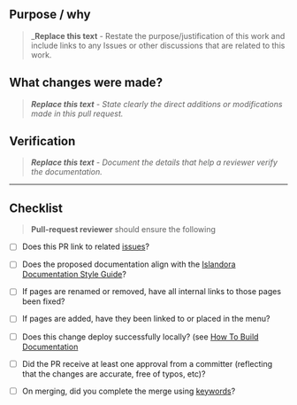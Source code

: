 ## Purpose / why

> _**Replace this text** - Restate the purpose/justification of this work and include links to any Issues or other discussions that are related to this work.

## What changes were made?

> _**Replace this text** - State clearly the direct additions or modifications made in this pull request._

## Verification

> _**Replace this text** - Document the details that help a reviewer verify the documentation._

---

## Checklist

> __Pull-request reviewer__ should ensure the following

* [ ] Does this PR link to related [issues](https://github.com/Islandora/documentation/issues/)?
* [ ] Does the proposed documentation align with the [Islandora Documentation Style Guide](https://islandora.github.io/documentation/contributing/docs_style_guide/)?
* [ ] If pages are renamed or removed, have all internal links to those pages been fixed?
* [ ] If pages are added, have they been linked to or placed in the menu?
* [ ] Does this change deploy successfully locally? (see [How To Build Documentation](https://islandora.github.io/documentation/technical-documentation/docs-build/)
* [ ] Did the PR receive at least one approval from a committer (reflecting that the changes are accurate, free of typos, etc)?
* [ ] On merging, did you complete the merge using [keywords](https://help.github.com/en/github/managing-your-work-on-github/linking-a-pull-request-to-an-issue#manually-linking-a-pull-request-to-an-issue)?

